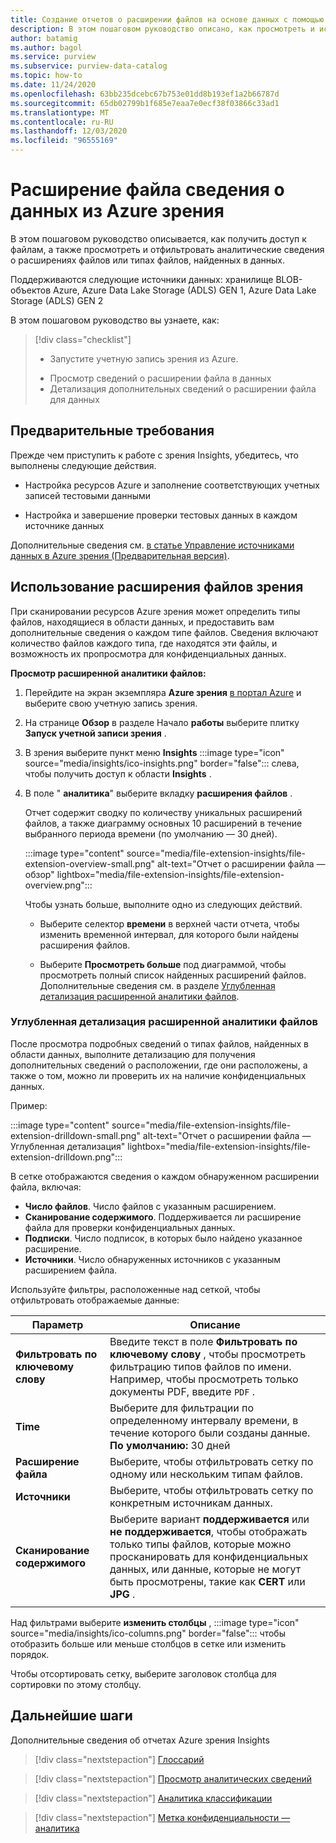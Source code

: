 ```yaml
---
title: Создание отчетов о расширении файлов на основе данных с помощью зрения Insights
description: В этом пошаговом руководство описано, как просмотреть и использовать расширение файла зрения Insights для данных.
author: batamig
ms.author: bagol
ms.service: purview
ms.subservice: purview-data-catalog
ms.topic: how-to
ms.date: 11/24/2020
ms.openlocfilehash: 63bb235dcebc67b753e01dd8b193ef1a2b66787d
ms.sourcegitcommit: 65db02799b1f685e7eaa7e0ecf38f03866c33ad1
ms.translationtype: MT
ms.contentlocale: ru-RU
ms.lasthandoff: 12/03/2020
ms.locfileid: "96555169"
---
```

# <a name="file-extension-insights-about-your-data-from-azure-purview"></a>Расширение файла сведения о данных из Azure зрения 

В этом пошаговом руководство описывается, как получить доступ к файлам, а также просмотреть и отфильтровать аналитические сведения о расширениях файлов или типах файлов, найденных в данных.

Поддерживаются следующие источники данных: хранилище BLOB-объектов Azure, Azure Data Lake Storage (ADLS) GEN 1, Azure Data Lake Storage (ADLS) GEN 2

В этом пошаговом руководство вы узнаете, как:
> [!div class="checklist"]
> * Запустите учетную запись зрения из Azure. 
> - Просмотр сведений о расширении файла в данных
> - Детализация дополнительных сведений о расширении файла для данных

## <a name="prerequisites"></a>Предварительные требования 

Прежде чем приступить к работе с зрения Insights, убедитесь, что выполнены следующие действия.

- Настройка ресурсов Azure и заполнение соответствующих учетных записей тестовыми данными

- Настройка и завершение проверки тестовых данных в каждом источнике данных

Дополнительные сведения см. [в статье Управление источниками данных в Azure зрения (Предварительная версия)](manage-data-sources.md).

## <a name="use-purview-file-extension-insights"></a>Использование расширения файлов зрения

При сканировании ресурсов Azure зрения может определить типы файлов, находящиеся в области данных, и предоставить вам дополнительные сведения о каждом типе файлов. Сведения включают количество файлов каждого типа, где находятся эти файлы, и возможность их пропросмотра для конфиденциальных данных.

**Просмотр расширенной аналитики файлов:**

1. Перейдите на экран экземпляра **Azure зрения** [в портал Azure](https://aka.ms/purviewportal) и выберите свою учетную запись зрения.

1. На странице **Обзор** в разделе Начало **работы** выберите плитку **Запуск учетной записи зрения** .

1. В зрения выберите пункт меню **Insights** :::image type="icon" source="media/insights/ico-insights.png" border="false"::: слева, чтобы получить доступ к области **Insights** .
    
1. В поле " **аналитика**" выберите вкладку **расширения файлов** .

    Отчет содержит сводку по количеству уникальных расширений файлов, а также диаграмму основных 10 расширений в течение выбранного периода времени (по умолчанию — 30 дней).

    :::image type="content" source="media/file-extension-insights/file-extension-overview-small.png" alt-text="Отчет о расширении файла — обзор" lightbox="media/file-extension-insights/file-extension-overview.png":::

    Чтобы узнать больше, выполните одно из следующих действий.

    - Выберите селектор **времени** в верхней части отчета, чтобы изменить временной интервал, для которого были найдены расширения файлов.
    
    - Выберите **Просмотреть больше** под диаграммой, чтобы просмотреть полный список найденных расширений файлов. Дополнительные сведения см. в разделе [Углубленная детализация расширенной аналитики файлов](#file-extension-insights-drilldown). 

### <a name="file-extension-insights-drilldown"></a>Углубленная детализация расширенной аналитики файлов

После просмотра подробных сведений о типах файлов, найденных в области данных, выполните детализацию для получения дополнительных сведений о расположении, где они расположены, а также о том, можно ли проверить их на наличие конфиденциальных данных.

Пример:

:::image type="content" source="media/file-extension-insights/file-extension-drilldown-small.png" alt-text="Отчет о расширении файла — Углубленная детализация" lightbox="media/file-extension-insights/file-extension-drilldown.png":::

В сетке отображаются сведения о каждом обнаруженном расширении файла, включая:

- **Число файлов**. Число файлов с указанным расширением.
- **Сканирование содержимого**. Поддерживается ли расширение файла для проверки конфиденциальных данных.
- **Подписки**. Число подписок, в которых было найдено указанное расширение.
- **Источники**. Число обнаруженных источников с указанным расширением файла.



Используйте фильтры, расположенные над сеткой, чтобы отфильтровать отображаемые данные:

|Параметр  |Описание  |
|---------|---------|
|**Фильтровать по ключевому слову**     |    Введите текст в поле **Фильтровать по ключевому слову**  , чтобы просмотреть фильтрацию типов файлов по имени. Например, чтобы просмотреть только документы PDF, введите `PDF` .     |
|**Time**        | Выберите для фильтрации по определенному интервалу времени, в течение которого были созданы данные. <br>**По умолчанию:** 30 дней  |
|**Расширение файла**     |Выберите, чтобы отфильтровать сетку по одному или нескольким типам файлов.        |
|**Источники**    |Выберите, чтобы отфильтровать сетку по конкретным источникам данных. |
|**Сканирование содержимого**     |Выберите вариант **поддерживается** или **не поддерживается**, чтобы отображать только типы файлов, которые можно просканировать для конфиденциальных данных, или данные, которые не могут быть просмотрены, такие как **CERT** или **JPG** . |
| | |

Над фильтрами выберите **изменить столбцы** , :::image type="icon" source="media/insights/ico-columns.png" border="false"::: чтобы отобразить больше или меньше столбцов в сетке или изменить порядок. 

Чтобы отсортировать сетку, выберите заголовок столбца для сортировки по этому столбцу.
## <a name="next-steps"></a>Дальнейшие шаги

Дополнительные сведения об отчетах Azure зрения Insights
> [!div class="nextstepaction"]
> [Глоссарий](glossary-insights.md)

> [!div class="nextstepaction"]
> [Просмотр аналитических сведений](scan-insights.md)

> [!div class="nextstepaction"]
> [Аналитика классификации](./classification-insights.md)

> [!div class="nextstepaction"]
> [Метка конфиденциальности — аналитика](sensitivity-insights.md)
